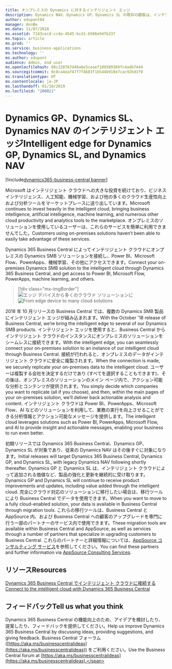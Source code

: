 ```yaml
---
title: オンプレミスの Dynamics に対するインテリジェント エッジ
description: Dynamics NAV、Dynamics GP、Dynamics SL の既存の顧客は、インテリジェント エッジによってクラウド アクセスに対するサポートを取得します。
author: edupont04
manager: AnnBe
ms.date: 11/07/2018
ms.assetid: 7143cecd-cc4a-4545-bcd1-b586e94fb337
ms.topic: article
ms.prod: ''
ms.service: business-applications
ms.technology: ''
ms.author: edupont
audience: Admin, end user
ms.openlocfilehash: 68c220767d46a6e3ceaef189589369fc4adb7444
ms.sourcegitcommit: 0c8ca4eaf47f7f4b83f1b544b910e7cac92bd1f0
ms.translationtype: HT
ms.contentlocale: ja-JP
ms.lasthandoff: 01/10/2019
ms.locfileid: "200021"
---
```

# <a name="intelligent-edge-for-dynamics-gp-dynamics-sl-and-dynamics-nav"></a><span data-ttu-id="91cdd-103">Dynamics GP、Dynamics SL、Dynamics NAV のインテリジェント エッジ</span><span class="sxs-lookup"><span data-stu-id="91cdd-103">Intelligent edge for Dynamics GP, Dynamics SL, and Dynamics NAV</span></span>

[!include[dynamics365-business-central banner](../includes/dynamics365-business-central.md)]

<span data-ttu-id="91cdd-104">Microsoft はインテリジェント クラウドへの大きな投資を続けており、ビジネス インテリジェンス、人工知能、機械学習、および他の多くのクラウド生産性向上および分析ツールをマーケットプレースに送り出しています。</span><span class="sxs-lookup"><span data-stu-id="91cdd-104">Microsoft continues to invest heavily in the intelligent cloud, bringing business intelligence, artificial intelligence, machine learning, and numerous other cloud productivity and analytics tools to the marketplace.</span></span> <span data-ttu-id="91cdd-105">オンプレミスのソリューションを使用しているユーザーは、これらのサービスを簡単に利用できませんでした。</span><span class="sxs-lookup"><span data-stu-id="91cdd-105">Customers using on-premises solutions haven’t been able to easily take advantage of these services.</span></span>  

<span data-ttu-id="91cdd-106">Dynamics 365 Business Central によってインテリジェント クラウドにオンプレミスの Dynamics SMB ソリューションを接続し、Power BI、Microsoft Flow、PowerApps、機械学習、その他にアクセスできます。</span><span class="sxs-lookup"><span data-stu-id="91cdd-106">Connect your on-premises Dynamics SMB solution to the intelligent cloud through Dynamics 365 Business Central, and get access to Power BI, Microsoft Flow, PowerApps, machine learning, and others.</span></span>  

> [!div class="mx-imgBorder"]
> <span data-ttu-id="91cdd-107">![エッジ デバイスから多くのクラウド ソリューションに](media/impact-dynamics-gp-dynamics-sl-customers-1.png "エッジ デバイスから多くのクラウド ソリューションに")</span><span class="sxs-lookup"><span data-stu-id="91cdd-107">![From edge device to many cloud solutions](media/impact-dynamics-gp-dynamics-sl-customers-1.png "From edge device to many cloud solutions")</span></span>  

<span data-ttu-id="91cdd-108">2018 年 10 月リリースの Business Central では、複数の Dynamics SMB 製品にインテリジェント エッジが組み込まれます。</span><span class="sxs-lookup"><span data-stu-id="91cdd-108">With the October '18 release of Business Central, we’re bring the intelligent edge to several of our Dynamics SMB products.</span></span> <span data-ttu-id="91cdd-109">インテリジェント エッジを使用すると、Business Central からインテリジェント クラウドのインスタンスにオンプレミスのソリューションをシームレスに接続できます。</span><span class="sxs-lookup"><span data-stu-id="91cdd-109">With the intelligent edge, you can seamlessly connect your on-premises solution to an instance of our intelligent cloud through Business Central.</span></span> <span data-ttu-id="91cdd-110">接続が行われると、オンプレミスのデータがインテリジェント クラウドに安全に複製されます。</span><span class="sxs-lookup"><span data-stu-id="91cdd-110">When the connection is made, we securely replicate your on-premises data to the intelligent cloud.</span></span> <span data-ttu-id="91cdd-111">ユーザーは複製する会社を決定するだけであり (すべてを選択することもできます)、その後は、オンプレミスのソリューションのメイン ページ内で、アクション可能な分析とコンテンツが提供されます。</span><span class="sxs-lookup"><span data-stu-id="91cdd-111">You simply decide which companies you want to replicate (all if you choose), and then, within the main pages of your on-premises solution, we’ll deliver back actionable analysis and content.</span></span> <span data-ttu-id="91cdd-112">インテリジェント クラウドは Power BI、PowerApps、Microsoft Flow、AI などのソリューションを利用して、業務の実行を向上させることができる分析情報とアクション可能なメッセージを提供します。</span><span class="sxs-lookup"><span data-stu-id="91cdd-112">The intelligent cloud leverages solutions such as Power BI, PowerApps, Microsoft Flow, and AI to provide insight and actionable messages, enabling your business to run even better.</span></span>  

<span data-ttu-id="91cdd-113">初期リリースでは Dynamics 365 Business Central、Dynamics GP、Dynamics SL が対象であり、従来の Dynamics NAV はその後すぐに対象になります。</span><span class="sxs-lookup"><span data-stu-id="91cdd-113">Initial releases will target Dynamics 365 Business Central, Dynamics GP, and Dynamics SL, with legacy Dynamics NAV following shortly thereafter.</span></span> <span data-ttu-id="91cdd-114">Dynamics GP と Dynamics SL は、インテリジェント クラウドによって追加される価値など、製品の強化と更新を継続的に受け取ります。</span><span class="sxs-lookup"><span data-stu-id="91cdd-114">Dynamics GP and Dynamics SL will continue to receive product improvements and updates, including value added through the intelligent cloud.</span></span> <span data-ttu-id="91cdd-115">完全にクラウド対応のソリューションに移行したい場合は、移行ツールにより Business Central でデータを使用できます。</span><span class="sxs-lookup"><span data-stu-id="91cdd-115">When you want to move to a fully cloud-enabled solution, your data is available in Business Central through migration tools.</span></span> <span data-ttu-id="91cdd-116">これらの移行ツールは、Business Central と AppSource 内、および Business Central への顧客のアップグレードを専門に行う一部のパートナーのサービス内で使用できます。</span><span class="sxs-lookup"><span data-stu-id="91cdd-116">These migration tools are available within Business Central and AppSource, as well as services through a number of partners that specialize in upgrading customers to Business Central.</span></span> <span data-ttu-id="91cdd-117">これらのパートナーと詳細情報については、[AppSource コンサルティング サービス](https://appsource.microsoft.com/marketplace/consulting-services?product=dynamics-365%3Bdynamics-365-business-central&page=1)を参照してください。</span><span class="sxs-lookup"><span data-stu-id="91cdd-117">You can find these partners and further information via [AppSource Consulting Services](https://appsource.microsoft.com/marketplace/consulting-services?product=dynamics-365%3Bdynamics-365-business-central&page=1).</span></span>  

## <a name="resources"></a><span data-ttu-id="91cdd-118">リソース</span><span class="sxs-lookup"><span data-stu-id="91cdd-118">Resources</span></span>
[<span data-ttu-id="91cdd-119">Dynamics 365 Business Central でインテリジェント クラウドに接続する</span><span class="sxs-lookup"><span data-stu-id="91cdd-119">Connect to the intelligent cloud with Dynamics 365 Business Central</span></span>](https://docs.microsoft.com/dynamics365/business-central/dev-itpro/administration/about-intelligent-edge)

## <a name="tell-us-what-you-think"></a><span data-ttu-id="91cdd-120">フィードバック</span><span class="sxs-lookup"><span data-stu-id="91cdd-120">Tell us what you think</span></span>
<span data-ttu-id="91cdd-121">Dynamics 365 Business Central の機能向上のため、アイデアを検討したり、提案したり、フィードバックを提供してください。</span><span class="sxs-lookup"><span data-stu-id="91cdd-121">Help us improve Dynamics 365 Business Central by discussing ideas, providing suggestions, and giving feedback.</span></span> <span data-ttu-id="91cdd-122">Business Central フォーラム ([https://aka.ms/businesscentralideas](https://aka.ms/businesscentralideas)) をご利用ください。</span><span class="sxs-lookup"><span data-stu-id="91cdd-122">Use the Business Central forum at [https://aka.ms/businesscentralideas](https://aka.ms/businesscentralideas).</span></span>
